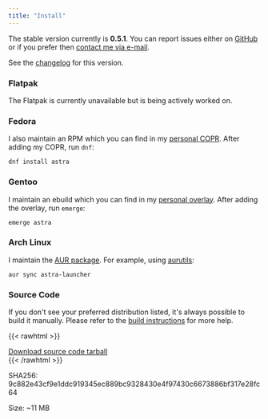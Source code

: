 ```yaml
---
title: "Install"
---
```


The stable version currently is **0.5.1**. You can report issues either on [GitHub](https://github.com/redstrate/Astra/issues) or if you prefer then [contact me via e-mail](https://redstrate.com/contact).

See the [changelog](/astra/changelog/0.5.1) for this version.

### Flatpak

The Flatpak is currently unavailable but is being actively worked on.

### Fedora

I also maintain an RPM which you can find in my [personal COPR](https://copr.fedorainfracloud.org/coprs/redstrate/personal/). After adding my COPR, run `dnf`:

```shell
dnf install astra
```

### Gentoo

I maintain an ebuild which you can find in my [personal overlay](https://git.sr.ht/~redstrate/overlay). After adding the overlay, run `emerge`:

```shell
emerge astra
```

### Arch Linux

I maintain the [AUR package](https://aur.archlinux.org/packages/astra-launcher). For example, using [aurutils](https://github.com/aurutils/aurutils):

```shell
aur sync astra-launcher
```

### Source Code

If you don't see your preferred distribution listed, it's always possible to build it manually. Please refer to the [build instructions](https://github.com/redstrate/Astra/blob/main/BUILDING.md) for more help.

{{< rawhtml >}}
<div class="buttons">
<a class="blurb-button" href="https://xiv.zone/distrib/astra/0.5.1/astra-source.tar.gz" download>Download source code tarball</a>
</div>
{{< /rawhtml >}}

SHA256: 9c882e43cf9e1ddc919345ec889bc9328430e4f97430c6673886bf317e28fc64

Size: ~11 MB
